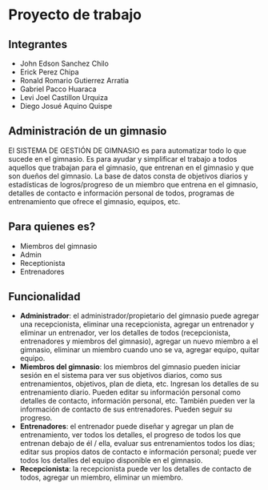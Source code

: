 # Proyecto de trabajo  
## Integrantes  
- John Edson Sanchez Chilo
- Erick Perez Chipa
- Ronald Romario Gutierrez Arratia 
- Gabriel Pacco Huaraca  
- Levi Joel Castillon Urquiza
- Diego Josué Aquino Quispe
## Administración de un gimnasio
El SISTEMA DE GESTIÓN DE GIMNASIO es para automatizar todo lo que sucede en el gimnasio. Es para ayudar y simplificar el trabajo a todos aquellos que trabajan para el gimnasio, que entrenan en el gimnasio y que son dueños del gimnasio. La base de datos consta de objetivos diarios y estadísticas de logros/progreso de un miembro que entrena en el gimnasio, detalles de contacto e información personal de todos, programas de entrenamiento que ofrece el gimnasio, equipos, etc.

## Para quienes es?
- Miembros del gimnasio
- Admin
- Receptionista
- Entrenadores

## Funcionalidad
* **Administrador**: el administrador/propietario del gimnasio puede agregar una recepcionista, eliminar una recepcionista, agregar un entrenador y eliminar un entrenador, ver los detalles de todos (recepcionista, entrenadores y miembros del gimnasio), agregar un nuevo miembro a el gimnasio, eliminar un miembro cuando uno se va, agregar equipo, quitar equipo.
* **Miembros del gimnasio**: los miembros del gimnasio pueden iniciar sesión en el sistema para ver sus objetivos diarios, como sus entrenamientos, objetivos, plan de dieta, etc. Ingresan los detalles de su entrenamiento diario. Pueden editar su información personal como detalles de contacto, información personal, etc. También pueden ver la información de contacto de sus entrenadores. Pueden seguir su progreso.
* **Entrenadores**: el entrenador puede diseñar y agregar un plan de entrenamiento, ver todos los detalles, el progreso de todos los que entrenan debajo de él / ella, evaluar sus entrenamientos todos los días; editar sus propios datos de contacto e información personal; puede ver todos los detalles del equipo disponible en el gimnasio.
* **Recepcionista**: la recepcionista puede ver los detalles de contacto de todos, agregar un miembro, eliminar un miembro.

